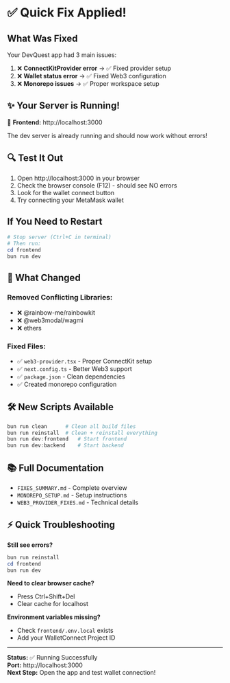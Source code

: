 # ✅ Quick Fix Applied!

## What Was Fixed

Your DevQuest app had 3 main issues:

1. ❌ **ConnectKitProvider error** → ✅ Fixed provider setup
2. ❌ **Wallet status error** → ✅ Fixed Web3 configuration
3. ❌ **Monorepo issues** → ✅ Proper workspace setup

## ✨ Your Server is Running!

🚀 **Frontend:** http://localhost:3000

The dev server is already running and should now work without errors!

## 🔍 Test It Out

1. Open http://localhost:3000 in your browser
2. Check the browser console (F12) - should see NO errors
3. Look for the wallet connect button
4. Try connecting your MetaMask wallet

## If You Need to Restart

```powershell
# Stop server (Ctrl+C in terminal)
# Then run:
cd frontend
bun run dev
```

## 📝 What Changed

### Removed Conflicting Libraries:

- ❌ @rainbow-me/rainbowkit
- ❌ @web3modal/wagmi
- ❌ ethers

### Fixed Files:

- ✅ `web3-provider.tsx` - Proper ConnectKit setup
- ✅ `next.config.ts` - Better Web3 support
- ✅ `package.json` - Clean dependencies
- ✅ Created monorepo configuration

## 🛠️ New Scripts Available

```powershell
bun run clean      # Clean all build files
bun run reinstall  # Clean + reinstall everything
bun run dev:frontend   # Start frontend
bun run dev:backend    # Start backend
```

## 📚 Full Documentation

- `FIXES_SUMMARY.md` - Complete overview
- `MONOREPO_SETUP.md` - Setup instructions
- `WEB3_PROVIDER_FIXES.md` - Technical details

## ⚡ Quick Troubleshooting

**Still see errors?**

```powershell
bun run reinstall
cd frontend
bun run dev
```

**Need to clear browser cache?**

- Press Ctrl+Shift+Del
- Clear cache for localhost

**Environment variables missing?**

- Check `frontend/.env.local` exists
- Add your WalletConnect Project ID

---

**Status:** ✅ Running Successfully  
**Port:** http://localhost:3000  
**Next Step:** Open the app and test wallet connection!
